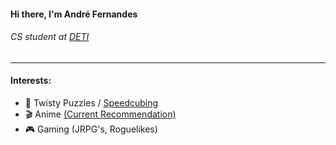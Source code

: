 #### Hi there, I'm André Fernandes  
###### CS student at [DETI](https://github.com/detiuaveiro)
---
#### Interests:
- 🧩 Twisty Puzzles / [Speedcubing](https://www.worldcubeassociation.org/persons/2019FERN17)
- 🎬 Anime [(Current Recommendation)](https://myanimelist.net/anime/41457/86)
- 🎮 Gaming (JRPG's, Roguelikes)
